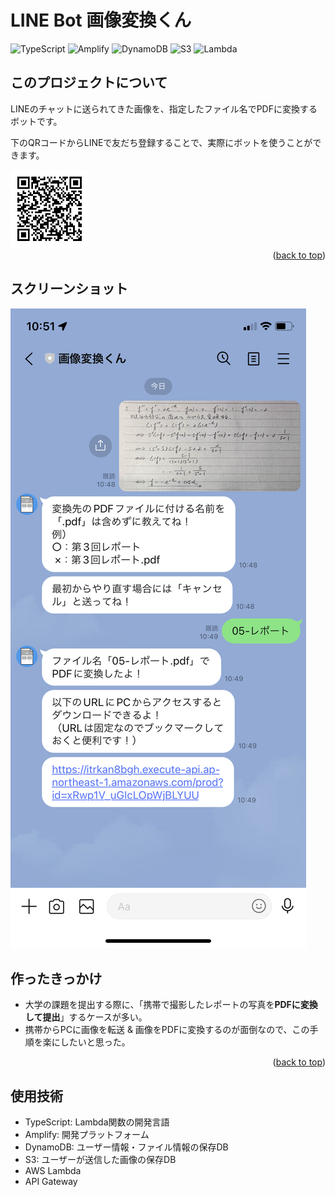 <h1>LINE Bot 画像変換くん</h1>

![TypeScript](https://img.shields.io/badge/TypeScript-34485a.svg?style=flat-square&logo=typescript)
![Amplify](https://img.shields.io/badge/AWS%20Amplify-34485a.svg?style=flat-square&logo=awsamplify)
![DynamoDB](https://img.shields.io/badge/DynamoDB-34485a.svg?style=flat-square&logo=amazondynamodb)
![S3](https://img.shields.io/badge/S3-34485a.svg?style=flat-square&logo=amazons3)
![Lambda](https://img.shields.io/badge/Lambda-34485a.svg?style=flat-square&logo=awslambda)

</div>

<!-- ABOUT THE PROJECT -->
## このプロジェクトについて

LINEのチャットに送られてきた画像を、指定したファイル名でPDFに変換するボットです。<br />

下のQRコードからLINEで友だち登録することで、実際にボットを使うことができます。<br />

<img src="qrcode.png" height="125px" />

<div align="right">(<a href="#top">back to top</a>)</div>

## スクリーンショット
<img src="screenshot.png" />

## 作ったきっかけ
* 大学の課題を提出する際に、「携帯で撮影したレポートの写真を**PDFに変換して提出**」するケースが多い。
* 携帯からPCに画像を転送 & 画像をPDFに変換するのが面倒なので、この手順を楽にしたいと思った。

<p align="right">(<a href="#top">back to top</a>)</p>

## 使用技術
* TypeScript: Lambda関数の開発言語
* Amplify: 開発プラットフォーム
* DynamoDB: ユーザー情報・ファイル情報の保存DB
* S3: ユーザーが送信した画像の保存DB
* AWS Lambda
* API Gateway
